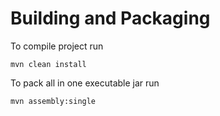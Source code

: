Building and Packaging
======================


To compile project run

    mvn clean install

To pack all in one executable jar run

    mvn assembly:single